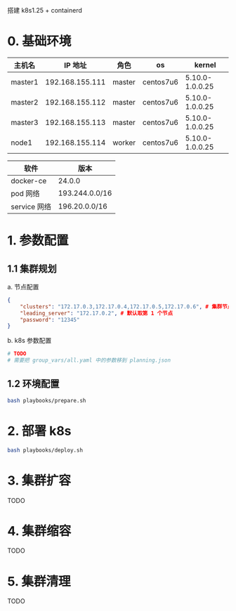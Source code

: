 搭建 k8s1.25 + containerd

# 0. 基础环境

| 主机名  | IP 地址         | 角色   | os        | kernel          |
| ------- | --------------- | ------ | --------- | --------------- |
| master1 | 192.168.155.111 | master | centos7u6 | 5.10.0-1.0.0.25 |
| master2 | 192.168.155.112 | master | centos7u6 | 5.10.0-1.0.0.25 |
| master3 | 192.168.155.113 | master | centos7u6 | 5.10.0-1.0.0.25 |
| node1   | 192.168.155.114 | worker | centos7u6 | 5.10.0-1.0.0.25 |

| 软件         | 版本           |
| ------------ | -------------- |
| docker-ce    | 24.0.0         |
| pod 网络     | 193.244.0.0/16 |
| service 网络 | 196.20.0.0/16  |

# 1. 参数配置

## 1.1 集群规划

a. 节点配置

```json
{
    "clusters": "172.17.0.3,172.17.0.4,172.17.0.5,172.17.0.6", # 集群节点，前三个为 master 节点, 其它的为 worker 节点
    "leading_server": "172.17.0.2", # 默认取第 1 个节点
    "password": "12345"
}
```

b. k8s 参数配置

```bash
# TODO
# 需要把 group_vars/all.yaml 中的参数移到 planning.json
```

## 1.2 环境配置

```bash
bash playbooks/prepare.sh
```

# 2. 部署 k8s

```bash
bash playbooks/deploy.sh
```

# 3. 集群扩容

TODO

# 4. 集群缩容

TODO

# 5. 集群清理

TODO
